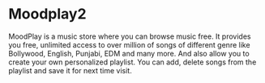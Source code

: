 # Moodplay2

MoodPlay is a music store where you can browse music free. It provides you free, unlimited access to over million of songs of different genre like Bollywood, English, Punjabi, EDM and many more. And also allow you to create your own personalized playlist. You can add, delete songs from the playlist and save it for next time visit.   

